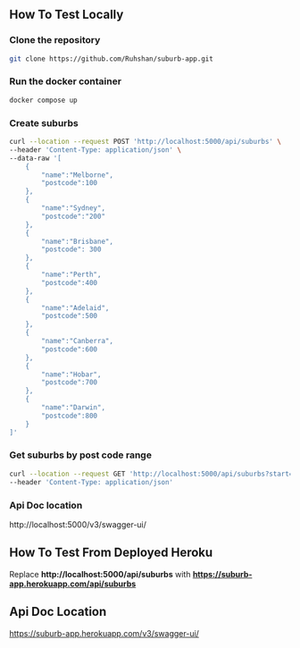 ## How To Test Locally

### Clone the repository
```bash
git clone https://github.com/Ruhshan/suburb-app.git
```

### Run the docker container
```bash
docker compose up
```

### Create suburbs
```bash
curl --location --request POST 'http://localhost:5000/api/suburbs' \
--header 'Content-Type: application/json' \
--data-raw '[
    {
        "name":"Melborne",
        "postcode":100
    },
    {
        "name":"Sydney",
        "postcode":"200"
    },
    {
        "name":"Brisbane",
        "postcode": 300
    },
    {
        "name":"Perth",
        "postcode":400
    },
    {
        "name":"Adelaid",
        "postcode":500
    },
    {
        "name":"Canberra",
        "postcode":600
    },
    {
        "name":"Hobar",
        "postcode":700
    },
    {
        "name":"Darwin",
        "postcode":800
    }
]'
```

### Get suburbs by post code range
```bash
curl --location --request GET 'http://localhost:5000/api/suburbs?start=100&end=800' \
--header 'Content-Type: application/json'

```

### Api Doc location
http://localhost:5000/v3/swagger-ui/


## How To Test From Deployed Heroku

Replace **http://localhost:5000/api/suburbs** with **https://suburb-app.herokuapp.com/api/suburbs**

## Api Doc Location
https://suburb-app.herokuapp.com/v3/swagger-ui/
